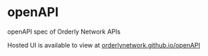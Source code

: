 # openAPI
openAPI spec of Orderly Network APIs

Hosted UI is available to view at [orderlynetwork.github.io/openAPI](https://orderlynetwork.github.io/openAPI)
